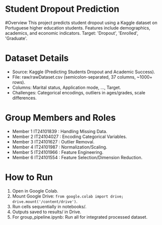 # Student Dropout Prediction 

#Overview
This project predicts student dropout using a Kaggle dataset on Portuguese higher education students. Features include demographics, academics, and economic indicators. Target: 'Dropout', 'Enrolled', 'Graduate'.

# Dataset Details
- Source: Kaggle (Predicting Students Dropout and Academic Success).
- File: raw/rawDataset.csv (semicolon-separated, 37 columns, ~1000+ rows).
- Columns: Marital status, Application mode, ..., Target.
- Challenges: Categorical encodings, outliers in ages/grades, scale differences.

# Group Members and Roles
- Member 1 IT24101839 : Handling Missing Data.
- Member 2 IT24104027 : Encoding Categorical Variables.
- Member 3 IT24101627 : Outlier Removal.
- Member 4 IT24101987 : Normalization/Scaling.
- Member 5 IT24101966 : Feature Engineering.
- Member 6 IT24101554 : Feature Selection/Dimension Reduction.

# How to Run
1. Open in Google Colab.
2. Mount Google Drive: `from google.colab import drive; drive.mount('/content/drive')`.
3. Run cells sequentially in notebooks/.
4. Outputs saved to results/ in Drive.
5. For group_pipeline.ipynb: Run all for integrated processed dataset.
